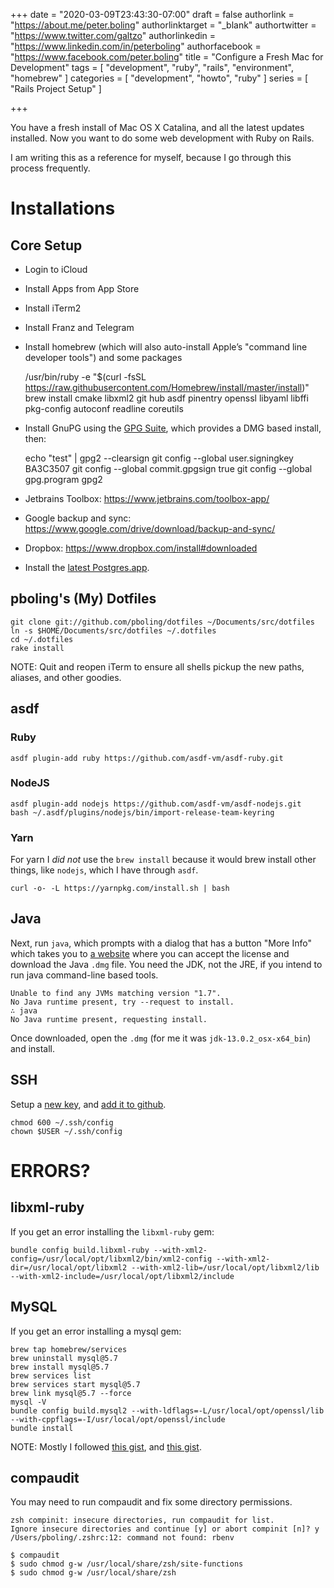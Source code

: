 +++
date = "2020-03-09T23:43:30-07:00"
draft = false
authorlink = "https://about.me/peter.boling"
authorlinktarget = "_blank"
authortwitter = "https://www.twitter.com/galtzo"
authorlinkedin = "https://www.linkedin.com/in/peterboling"
authorfacebook = "https://www.facebook.com/peter.boling"
title = "Configure a Fresh Mac for Development"
tags = [ "development", "ruby", "rails", "environment", "homebrew" ]
categories = [ "development", "howto", "ruby" ]
series = [ "Rails Project Setup" ]

+++

You have a fresh install of Mac OS X Catalina, and all the latest updates installed.  Now you want to do some web development with Ruby on Rails.

I am writing this as a reference for myself, because I go through this process frequently.

# Installations

## Core Setup

* Login to iCloud
* Install Apps from App Store
* Install iTerm2
* Install Franz and Telegram
* Install homebrew (which will also auto-install Apple’s "command line developer tools") and some packages

    /usr/bin/ruby -e "$(curl -fsSL https://raw.githubusercontent.com/Homebrew/install/master/install)"
    brew install cmake libxml2 git hub asdf pinentry openssl libyaml libffi pkg-config autoconf readline coreutils

* Install GnuPG using the [GPG Suite](https://gpgtools.org/), which provides a DMG based install, then:

    echo "test" | gpg2 --clearsign
    git config --global user.signingkey BA3C3507
    git config --global commit.gpgsign true
    git config --global gpg.program gpg2
* Jetbrains Toolbox: https://www.jetbrains.com/toolbox-app/
* Google backup and sync: https://www.google.com/drive/download/backup-and-sync/
* Dropbox: https://www.dropbox.com/install#downloaded
* Install the [latest Postgres.app](http://postgresapp.com/).

## pboling's (My) Dotfiles

    git clone git://github.com/pboling/dotfiles ~/Documents/src/dotfiles
    ln -s $HOME/Documents/src/dotfiles ~/.dotfiles
    cd ~/.dotfiles
    rake install

NOTE: Quit and reopen iTerm to ensure all shells pickup the new paths, aliases, and other goodies.

## asdf

### Ruby

    asdf plugin-add ruby https://github.com/asdf-vm/asdf-ruby.git


### NodeJS

    asdf plugin-add nodejs https://github.com/asdf-vm/asdf-nodejs.git
    bash ~/.asdf/plugins/nodejs/bin/import-release-team-keyring

### Yarn

For yarn I *did not* use the `brew install` because it would brew install other things, like `nodejs`, which I have through `asdf`.

    curl -o- -L https://yarnpkg.com/install.sh | bash

## Java

Next, run `java`, which prompts with a dialog that has a button "More Info" which takes you to [a website](https://www.oracle.com/java/technologies/javase-jdk13-downloads.html) where you can accept the license and download the Java `.dmg` file.  You need the JDK, not the JRE, if you intend to run java command-line based tools.

```
Unable to find any JVMs matching version "1.7".
No Java runtime present, try --request to install.
∴ java
No Java runtime present, requesting install.
```

Once downloaded, open the `.dmg` (for me it was `jdk-13.0.2_osx-x64_bin`) and install.

## SSH

Setup a [new key](https://help.github.com/en/github/authenticating-to-github/generating-a-new-ssh-key-and-adding-it-to-the-ssh-agent), and [add it to github](https://help.github.com/en/github/authenticating-to-github/adding-a-new-ssh-key-to-your-github-account).

    chmod 600 ~/.ssh/config
    chown $USER ~/.ssh/config

# ERRORS?

## libxml-ruby

If you get an error installing the `libxml-ruby` gem:


```
bundle config build.libxml-ruby --with-xml2-config=/usr/local/opt/libxml2/bin/xml2-config --with-xml2-dir=/usr/local/opt/libxml2 --with-xml2-lib=/usr/local/opt/libxml2/lib --with-xml2-include=/usr/local/opt/libxml2/include
```

## MySQL

If you get an error installing a mysql gem:

```
brew tap homebrew/services
brew uninstall mysql@5.7
brew install mysql@5.7
brew services list
brew services start mysql@5.7
brew link mysql@5.7 --force
mysql -V
bundle config build.mysql2 --with-ldflags=-L/usr/local/opt/openssl/lib --with-cppflags=-I/usr/local/opt/openssl/include
bundle install
```

NOTE: Mostly I followed [this gist](https://gist.github.com/operatino/392614486ce4421063b9dece4dfe6c21), and [this gist](https://gist.github.com/fernandoaleman/ee3ac6957c2ba4f7d7d33a251d58b191#gistcomment-2735728).

## compaudit

You may need to run compaudit and fix some directory permissions.

    zsh compinit: insecure directories, run compaudit for list.
    Ignore insecure directories and continue [y] or abort compinit [n]? y
    /Users/pboling/.zshrc:12: command not found: rbenv

    $ compaudit
    $ sudo chmod g-w /usr/local/share/zsh/site-functions
    $ sudo chmod g-w /usr/local/share/zsh
